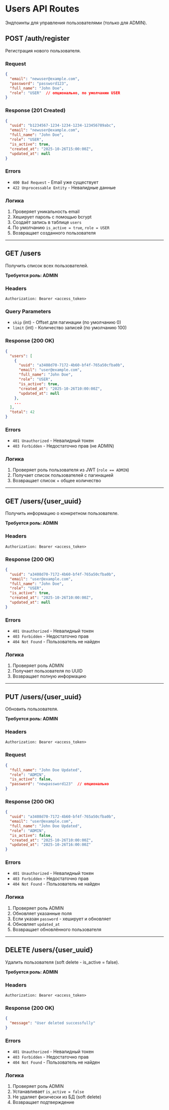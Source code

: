 # Users API Routes

Эндпоинты для управления пользователями (только для ADMIN).

## POST /auth/register

Регистрация нового пользователя.

### Request
```json
{
  "email": "newuser@example.com",
  "password": "password123",
  "full_name": "John Doe",
  "role": "USER"  // опционально, по умолчанию USER
}
```

### Response (201 Created)
```json
{
  "uuid": "b1234567-1234-1234-1234-123456789abc",
  "email": "newuser@example.com",
  "full_name": "John Doe",
  "role": "USER",
  "is_active": true,
  "created_at": "2025-10-26T15:00:00Z",
  "updated_at": null
}
```

### Errors
- `400 Bad Request` - Email уже существует
- `422 Unprocessable Entity` - Невалидные данные

### Логика
1. Проверяет уникальность email
2. Хеширует пароль с помощью bcrypt
3. Создаёт запись в таблице `users`
4. По умолчанию `is_active = true`, `role = USER`
5. Возвращает созданного пользователя

---

## GET /users

Получить список всех пользователей.

**Требуется роль: ADMIN**

### Headers
```
Authorization: Bearer <access_token>
```

### Query Parameters
- `skip` (int) - Offset для пагинации (по умолчанию 0)
- `limit` (int) - Количество записей (по умолчанию 100)

### Response (200 OK)
```json
{
  "users": [
    {
      "uuid": "a3408d70-7172-4b60-bf4f-765a50cfba0b",
      "email": "user@example.com",
      "full_name": "John Doe",
      "role": "USER",
      "is_active": true,
      "created_at": "2025-10-26T10:00:00Z",
      "updated_at": null
    },
    ...
  ],
  "total": 42
}
```

### Errors
- `401 Unauthorized` - Невалидный токен
- `403 Forbidden` - Недостаточно прав (не ADMIN)

### Логика
1. Проверяет роль пользователя из JWT (`role == ADMIN`)
2. Получает список пользователей с пагинацией
3. Возвращает список + общее количество

---

## GET /users/{user_uuid}

Получить информацию о конкретном пользователе.

**Требуется роль: ADMIN**

### Headers
```
Authorization: Bearer <access_token>
```

### Response (200 OK)
```json
{
  "uuid": "a3408d70-7172-4b60-bf4f-765a50cfba0b",
  "email": "user@example.com",
  "full_name": "John Doe",
  "role": "USER",
  "is_active": true,
  "created_at": "2025-10-26T10:00:00Z",
  "updated_at": null
}
```

### Errors
- `401 Unauthorized` - Невалидный токен
- `403 Forbidden` - Недостаточно прав
- `404 Not Found` - Пользователь не найден

### Логика
1. Проверяет роль ADMIN
2. Получает пользователя по UUID
3. Возвращает полную информацию

---

## PUT /users/{user_uuid}

Обновить пользователя.

**Требуется роль: ADMIN**

### Headers
```
Authorization: Bearer <access_token>
```

### Request
```json
{
  "full_name": "John Doe Updated",
  "role": "ADMIN",
  "is_active": false,
  "password": "newpassword123"  // опционально
}
```

### Response (200 OK)
```json
{
  "uuid": "a3408d70-7172-4b60-bf4f-765a50cfba0b",
  "email": "user@example.com",
  "full_name": "John Doe Updated",
  "role": "ADMIN",
  "is_active": false,
  "created_at": "2025-10-26T10:00:00Z",
  "updated_at": "2025-10-26T16:00:00Z"
}
```

### Errors
- `401 Unauthorized` - Невалидный токен
- `403 Forbidden` - Недостаточно прав
- `404 Not Found` - Пользователь не найден

### Логика
1. Проверяет роль ADMIN
2. Обновляет указанные поля
3. Если указан `password` - хеширует и обновляет
4. Обновляет `updated_at`
5. Возвращает обновлённого пользователя

---

## DELETE /users/{user_uuid}

Удалить пользователя (soft delete - is_active = false).

**Требуется роль: ADMIN**

### Headers
```
Authorization: Bearer <access_token>
```

### Response (200 OK)
```json
{
  "message": "User deleted successfully"
}
```

### Errors
- `401 Unauthorized` - Невалидный токен
- `403 Forbidden` - Недостаточно прав
- `404 Not Found` - Пользователь не найден

### Логика
1. Проверяет роль ADMIN
2. Устанавливает `is_active = false`
3. Не удаляет физически из БД (soft delete)
4. Возвращает подтверждение

